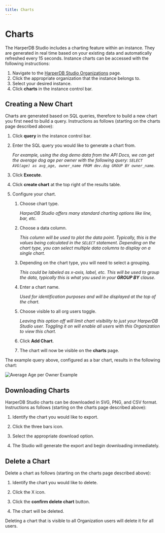 ```yaml
---
title: Charts
---
```


# Charts

The HarperDB Studio includes a charting feature within an instance. They are generated in real time based on your existing data and automatically refreshed every 15 seconds. Instance charts can be accessed with the following instructions:

1) Navigate to the [HarperDB Studio Organizations](https:/studio.harperdb.io/organizations) page. 
2) Click the appropriate organization that the instance belongs to. 
3) Select your desired instance. 
4) Click **charts** in the instance control bar.

## Creating a New Chart

Charts are generated based on SQL queries, therefore to build a new chart you first need to build a query. Instructions as follows (starting on the charts page described above):

1) Click **query** in the instance control bar. 
2) Enter the SQL query you would like to generate a chart from.

    *For example, using the dog demo data from the API Docs, we can get the average dog age per owner with the following query: `SELECT AVG(age) as avg_age, owner_name FROM dev.dog GROUP BY owner_name`.*

3) Click **Execute**.

4) Click **create chart** at the top right of the results table.

5) Configure your chart.

   1) Choose chart type.
   
      *HarperDB Studio offers many standard charting options like line, bar, etc.*
   
   2) Choose a data column.
   
      *This column will be used to plot the data point. Typically, this is the values being calculated in the `SELECT` statement. Depending on the chart type, you can select multiple data columns to display on a single chart.*
   3) Depending on the chart type, you will need to select a grouping.
   
      *This could be labeled as x-axis, label, etc. This will be used to group the data, typically this is what you used in your **GROUP BY** clause.*
   
   4) Enter a chart name.
   
      *Used for identification purposes and will be displayed at the top of the chart.*
   
   5) Choose visible to all org users toggle.
   
      *Leaving this option off will limit chart visibility to just your HarperDB Studio user. Toggling it on will enable all users with this Organization to view this chart.*
   
   6) Click **Add Chart**.
   
   7) The chart will now be visible on the **charts** page.
   
The example query above, configured as a bar chart, results in the following chart:

![Average Age per Owner Example](/img/v4.1/ave-age-per-owner-ex.png)


## Downloading Charts
HarperDB Studio charts can be downloaded in SVG, PNG, and CSV format. Instructions as follows (starting on the charts page described above):

1) Identify the chart you would like to export. 
2) Click the three bars icon.

3) Select the appropriate download option.

4) The Studio will generate the export and begin downloading immediately.

## Delete a Chart

Delete a chart as follows (starting on the charts page described above):

1) Identify the chart you would like to delete.

2) Click the X icon.

3) Click the **confirm delete chart** button.

4) The chart will be deleted.

Deleting a chart that is visible to all Organization users will delete it for all users.